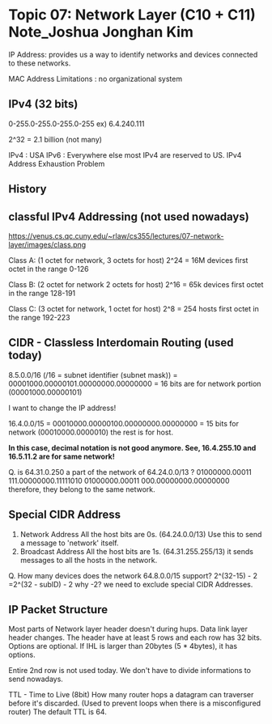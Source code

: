 # Topic 07: Network Layer (C10 + C11) Note_Joshua Jonghan Kim
IP Address: provides us a way to identify networks and devices connected to these networks.

MAC Address Limitations : no organizational system

## IPv4 (32 bits)

0-255.0-255.0-255.0-255
ex) 6.4.240.111

2^32 = 2.1 billion (not many)

IPv4 : USA
IPv6 : Everywhere else
most IPv4 are reserved to US.
IPv4 Address Exhaustion Problem

## History  
## classful IPv4 Addressing (not used nowadays)

https://venus.cs.qc.cuny.edu/~rlaw/cs355/lectures/07-network-layer/images/class.png

Class A: (1 octet for network, 3 octets for host)
2^24 = 16M devices
first octet in the range 0-126

Class B: (2 octet for network 2 octets for host)
2^16 = 65k devices
first octet in the range 128-191

Class C: (3 octet for network, 1 octet for host)
2^8 = 254 hosts
first octet in the range 192-223

## CIDR - Classless Interdomain Routing (used today)
8.5.0.0/16 (/16 = subnet identifier (subnet mask))
= 00001000.00000101.00000000.00000000
= 16 bits are for network portion (00001000.00000101)

I want to change the IP address!

16.4.0.0/15
= 00010000.00000100.00000000.00000000
= 15 bits for network (00010000.0000010)
the rest is for host.

__In this case, decimal notation is not good anymore.
See, 16.4.255.10 and 16.5.11.2 are for same network!__

Q. is 64.31.0.250 a part of the network of 64.24.0.0/13 ?
01000000.00011 111.00000000.11111010
01000000.00011 000.00000000.00000000
therefore, they belong to the same network.

## Special CIDR Address
1. Network Address
All the host bits are 0s. (64.24.0.0/13)
Use this to send a message to 'network' itself.
2. Broadcast Address
All the host bits are 1s. (64.31.255.255/13)
it sends messages to all the hosts in the network.

Q. How many devices does the network 64.8.0.0/15 support?
2^(32-15) - 2
=2^(32 - subID) - 2
why -2? we need to exclude special CIDR Addresses.

## IP Packet Structure

Most parts of Network layer header doesn't during hups.
Data link layer header changes.
The header have at least 5 rows and each row has 32 bits.
Options are optional.
If IHL is larger than 20bytes (5 * 4bytes), it has options.

Entire 2nd row is not used today. We don't have to divide informations to send nowadays.

TTL - Time to Live (8bit) 
How many router hops a datagram can traverser before it's discarded. (Used to prevent loops when there is a misconfigured router) The default TTL is 64.



